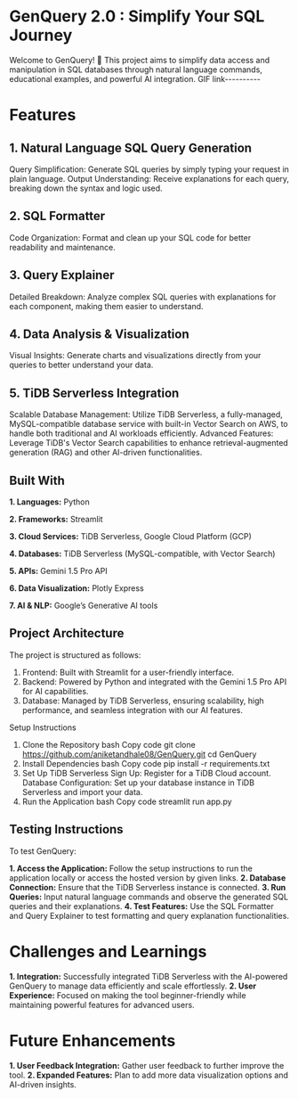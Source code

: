 # GenQuery 2.0 : Simplify Your SQL Journey
Welcome to GenQuery! 🚀 This project aims to simplify data access and manipulation in SQL databases through natural language commands, educational examples, and powerful AI integration.
GIF link----------

# Features
## 1. Natural Language SQL Query Generation
Query Simplification: Generate SQL queries by simply typing your request in plain language.
Output Understanding: Receive explanations for each query, breaking down the syntax and logic used.
## 2. SQL Formatter
Code Organization: Format and clean up your SQL code for better readability and maintenance.
## 3. Query Explainer
Detailed Breakdown: Analyze complex SQL queries with explanations for each component, making them easier to understand.
## 4. Data Analysis & Visualization
Visual Insights: Generate charts and visualizations directly from your queries to better understand your data.
## 5. TiDB Serverless Integration
Scalable Database Management: Utilize TiDB Serverless, a fully-managed, MySQL-compatible database service with built-in Vector Search on AWS, to handle both traditional and AI workloads efficiently.
Advanced Features: Leverage TiDB's Vector Search capabilities to enhance retrieval-augmented generation (RAG) and other AI-driven functionalities.

## Built With
**1. Languages:** Python

**2. Frameworks:** Streamlit

**3. Cloud Services:** TiDB Serverless, Google Cloud Platform (GCP)

**4. Databases:** TiDB Serverless (MySQL-compatible, with Vector Search)

**5. APIs:** Gemini 1.5 Pro API

**6. Data Visualization:** Plotly Express

**7. AI & NLP:** Google’s Generative AI tools

## Project Architecture
The project is structured as follows:

1. Frontend: Built with Streamlit for a user-friendly interface.
2. Backend: Powered by Python and integrated with the Gemini 1.5 Pro API for AI capabilities.
3. Database: Managed by TiDB Serverless, ensuring scalability, high performance, and seamless integration with our AI features.

Setup Instructions
1. Clone the Repository
bash
Copy code
git clone https://github.com/aniketandhale08/GenQuery.git
cd GenQuery
2. Install Dependencies
bash
Copy code
pip install -r requirements.txt
3. Set Up TiDB Serverless
Sign Up: Register for a TiDB Cloud account.
Database Configuration: Set up your database instance in TiDB Serverless and import your data.
4. Run the Application
bash
Copy code
streamlit run app.py





## Testing Instructions
To test GenQuery:

**1. Access the Application:** Follow the setup instructions to run the application locally or access the hosted version by given links.
**2. Database Connection:** Ensure that the TiDB Serverless instance is connected.
**3. Run Queries:** Input natural language commands and observe the generated SQL queries and their explanations.
**4. Test Features:** Use the SQL Formatter and Query Explainer to test formatting and query explanation functionalities.

# Challenges and Learnings
**1. Integration:** Successfully integrated TiDB Serverless with the AI-powered GenQuery to manage data efficiently and scale effortlessly.
**2. User Experience:** Focused on making the tool beginner-friendly while maintaining powerful features for advanced users.

# Future Enhancements
**1. User Feedback Integration:** Gather user feedback to further improve the tool.
**2. Expanded Features:** Plan to add more data visualization options and AI-driven insights.